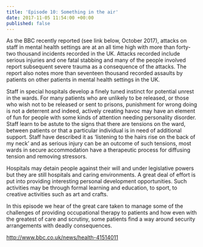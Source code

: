 ```yaml
---
title: 'Episode 10: Something in the air'
date: 2017-11-05 11:54:00 +00:00
published: false
---
```


As the BBC recently reported (see link below, October 2017), attacks on staff in mental health settings are at an all time high with more than forty-two thousand incidents recorded in the UK. Attacks recorded include serious injuries and one fatal stabbing and many of the people involved report subsequent severe trauma as a consequence of the attacks. The report also notes more than seventeen thousand recorded assaults by patients on other patients in mental health settings in the UK.

Staff in special hospitals develop a finely tuned instinct for potential unrest in the wards. For many patients who are unlikely to be released, or those who wish not to be released or sent to prisons, punishment for wrong doing is not a deterrent and indeed, actively creating havoc may have an element of fun for people with some kinds of attention needing personality disorder. Staff learn to be astute to the signs that there are tensions on the ward, between patients or that a particular individual is in need of additional support. Staff have described it as ‘listening to the hairs rise on the back of my neck’ and as serious injury can be an outcome of such tensions, most wards in secure accommodation have a therapeutic process for diffusing tension and removing stressors.

Hospitals may detain people against their will and under legislative powers but they are still hospitals and caring environments. A great deal of effort is put into providing interesting personal development opportunities. Such activities may be through formal learning and education, to sport, to creative activities such as art and crafts.

In this episode we hear of the great care taken to manage some of the challenges of providing occupational therapy to patients and how even with the greatest of care and scrutiny, some patients find a way around security arrangements with deadly consequences.

http://www.bbc.co.uk/news/health-41514011